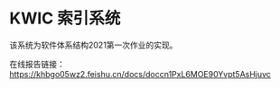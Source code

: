 # KWIC 索引系统

该系统为软件体系结构2021第一次作业的实现。

在线报告链接：https://khbgo05wz2.feishu.cn/docs/doccn1PxL6MOE90Yvpt5AsHjuvc